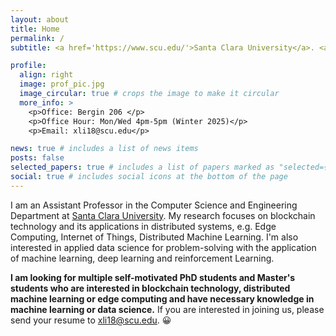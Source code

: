 ```yaml
---
layout: about
title: Home
permalink: /
subtitle: <a href='https://www.scu.edu/'>Santa Clara University</a>. <a href='https://www.scu.edu/engineering/academic-programs/department-of-computer-engineering/'>Department of Computer Science and Engineering</a>.

profile:
  align: right
  image: prof_pic.jpg
  image_circular: true # crops the image to make it circular
  more_info: >
    <p>Office: Bergin 206 </p>
    <p>Office Hour: Mon/Wed 4pm-5pm (Winter 2025)</p>
    <p>Email: xli18@scu.edu</p>

news: true # includes a list of news items
posts: false 
selected_papers: true # includes a list of papers marked as "selected={true}"
social: true # includes social icons at the bottom of the page
---
```


I am an Assistant Professor in the Computer Science and Engineering Department at <a href="https://www.scu.edu/engineering/academic-programs/department-of-computer-engineering/">Santa Clara University</a>. My research focuses on blockchain technology and its applications in distributed systems, e.g. Edge Computing, Internet of Things, Distributed Machine Learning. I'm also interested in applied data science for problem-solving with the application of machine learning, deep learning and reinforcement Learning.

**I am looking for multiple self-motivated PhD students and Master's students who are interested in blockchain technology, distributed machine learning or edge computing and have necessary knowledge in machine learning or data science.** If you are interested in joining us, please send your resume to xli18@scu.edu. :grinning: 
